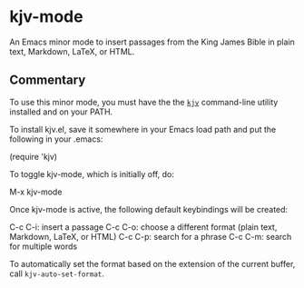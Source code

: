 kjv-mode
======================================================================

An Emacs minor mode to insert passages from the King James Bible in
plain text, Markdown, LaTeX, or HTML.

Commentary
----------------------------------------------------------------------

To use this minor mode, you must have the the
[`kjv`](https://github.com/JasonFruit/kjv) command-line utility
installed and on your PATH.

To install kjv.el, save it somewhere in your Emacs load path and put
the following in your .emacs:

  (require 'kjv)

To toggle kjv-mode, which is initially off, do:

  M-x kjv-mode

Once kjv-mode is active, the following default keybindings will be
created:

  C-c C-i: insert a passage
  C-c C-o: choose a different format (plain text, Markdown, LaTeX,
           or HTML)
  C-c C-p: search for a phrase
  C-c C-m: search for multiple words
  
To automatically set the format based on the extension of the current
buffer, call `kjv-auto-set-format`.
